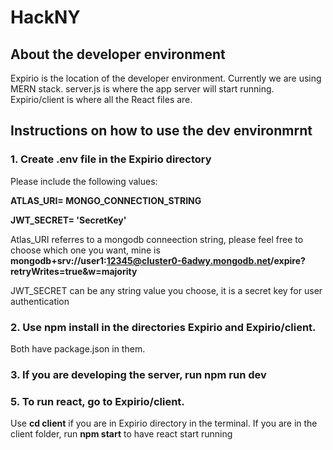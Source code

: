 # HackNY

## About the developer environment

Expirio is the location of the developer environment.
Currently we are using MERN stack.
server.js is where the app server will start running.
Expirio/client is where all the React files are.

## Instructions on how to use the dev environmrnt

### 1. Create .env file in the Expirio directory

Please include the following values:


**ATLAS_URI= MONGO_CONNECTION_STRING**

**JWT_SECRET= 'SecretKey'**

Atlas_URI referres to a mongodb conneection string, please feel free to choose which one you want,
mine is **mongodb+srv://user1:12345@cluster0-6adwy.mongodb.net/expire?retryWrites=true&w=majority**

JWT_SECRET can be any string value you choose, it is a secret key for user authentication

### 2. Use **npm install** in the directories Expirio and Expirio/client.

Both have package.json in them.

### 3. If you are developing the server, run **npm run dev**

### 5. To run react, go to Expirio/client.

Use **cd client** if you are in Expirio directory in the terminal. If you are in
the client folder, run **npm start** to have react start running 
